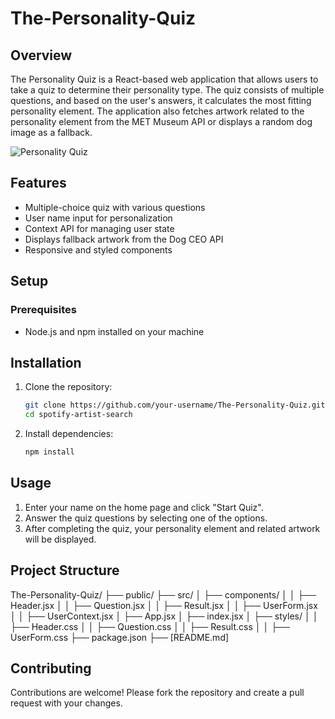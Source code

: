 # The-Personality-Quiz

## Overview

The Personality Quiz is a React-based web application that allows users to take a quiz to determine their personality type. The quiz consists of multiple questions, and based on the user's answers, it calculates the most fitting personality element. The application also fetches artwork related to the personality element from the MET Museum API or displays a random dog image as a fallback.

![Personality Quiz](https://i.ibb.co/4MzKb4f/chrome-capture-2024-12-2.gif)

## Features

- Multiple-choice quiz with various questions
- User name input for personalization
- Context API for managing user state
- Displays fallback artwork from the Dog CEO API
- Responsive and styled components

## Setup

### Prerequisites

- Node.js and npm installed on your machine

## Installation

1. Clone the repository:
   ```bash
   git clone https://github.com/your-username/The-Personality-Quiz.git
   cd spotify-artist-search
2. Install dependencies:
   ```bash
   npm install

## Usage

1. Enter your name on the home page and click "Start Quiz".
2. Answer the quiz questions by selecting one of the options.
3. After completing the quiz, your personality element and related artwork will be displayed.


## Project Structure
The-Personality-Quiz/
├── public/
├── src/
│   ├── components/
│   │   ├── Header.jsx
│   │   ├── Question.jsx
│   │   ├── Result.jsx
│   │   ├── UserForm.jsx
│   │   ├── UserContext.jsx
│   ├── App.jsx
│   ├── index.jsx
│   ├── styles/
│   │   ├── Header.css
│   │   ├── Question.css
│   │   ├── Result.css
│   │   ├── UserForm.css
├── package.json
├── [README.md]

## Contributing
Contributions are welcome! Please fork the repository and create a pull request with your changes.